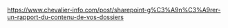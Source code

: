 https://www.chevalier-info.com/post/sharepoint-g%C3%A9n%C3%A9rer-un-rapport-du-contenu-de-vos-dossiers
